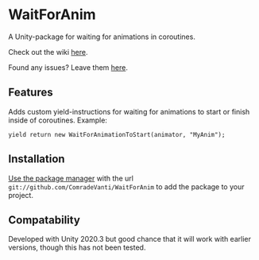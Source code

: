 # WaitForAnim

A Unity-package for waiting for animations in coroutines.

Check out the wiki [here](https://github.com/ComradeVanti/WaitForAnim/wiki).

Found any issues? Leave
them [here](https://github.com/ComradeVanti/WaitForAnim/issues).

## Features

Adds custom yield-instructions for waiting for animations to start or finish
inside of coroutines. Example:

```
yield return new WaitForAnimationToStart(animator, "MyAnim");
```

## Installation

[Use the package manager](https://docs.unity3d.com/Manual/upm-ui-giturl.html)
with the url `git://github.com/ComradeVanti/WaitForAnim` to add the package to
your project.

## Compatability

Developed with Unity 2020.3 but good chance that it will work with earlier
versions, though this has not been tested.
